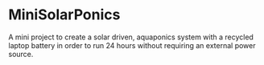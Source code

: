 # MiniSolarPonics
A mini project to create a solar driven, aquaponics system with a recycled laptop battery in order to run 24 hours without requiring an external power source.
